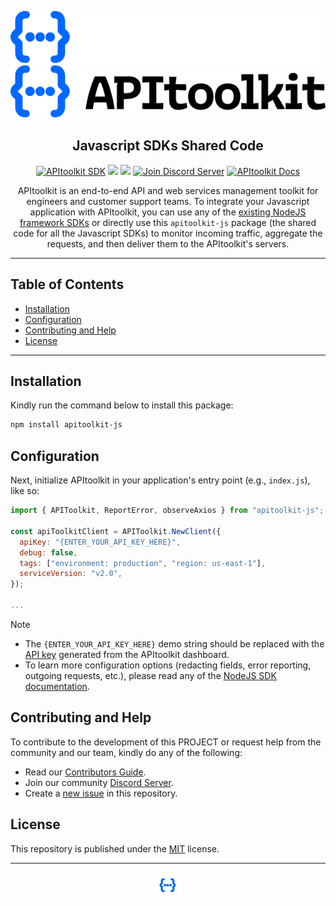 <div align="center">

![APItoolkit's Logo](https://github.com/apitoolkit/.github/blob/main/images/logo-white.svg?raw=true#gh-dark-mode-only)
![APItoolkit's Logo](https://github.com/apitoolkit/.github/blob/main/images/logo-black.svg?raw=true#gh-light-mode-only)

## Javascript SDKs Shared Code

[![APItoolkit SDK](https://img.shields.io/badge/APItoolkit-SDK-0068ff?logo=javascript)](https://github.com/topics/apitoolkit-sdk) [![](https://img.shields.io/npm/v/apitoolkit-js.svg?logo=npm)](https://npmjs.com/package/apitoolkit-js) [![](https://img.shields.io/npm/dw/apitoolkit-js
)](https://npmjs.com/package/apitoolkit-js) [![Join Discord Server](https://img.shields.io/badge/Chat-Discord-7289da)](https://apitoolkit.io/discord?utm_campaign=devrel&utm_medium=github&utm_source=sdks_readme) [![APItoolkit Docs](https://img.shields.io/badge/Read-Docs-0068ff)](https://apitoolkit.io/docs/sdks/nodejs?utm_campaign=devrel&utm_medium=github&utm_source=sdks_readme) 

APItoolkit is an end-to-end API and web services management toolkit for engineers and customer support teams. To integrate your Javascript application with APItoolkit, you can use any of the [existing NodeJS framework SDKs](https://apitoolkit.io/docs/sdks/nodejs?utm_campaign=devrel&utm_medium=github&utm_source=sdks_readme) or directly use this `apitoolkit-js` package (the shared code for all the Javascript SDKs) to monitor incoming traffic, aggregate the requests, and then deliver them to the APItoolkit's servers.

</div>

---

## Table of Contents

- [Installation](#installation)
- [Configuration](#configuration)
- [Contributing and Help](#contributing-and-help)
- [License](#license)

---

## Installation

Kindly run the command below to install this package:

```sh
npm install apitoolkit-js
```

## Configuration

Next, initialize APItoolkit in your application's entry point (e.g., `index.js`), like so:

```js
import { APIToolkit, ReportError, observeAxios } from "apitoolkit-js";

const apiToolkitClient = APIToolkit.NewClient({
  apiKey: "{ENTER_YOUR_API_KEY_HERE}",
  debug: false,
  tags: ["environment: production", "region: us-east-1"],
  serviceVersion: "v2.0",
});

...
```

> [!NOTE]
> 
>  - The `{ENTER_YOUR_API_KEY_HERE}` demo string should be replaced with the [API key](https://apitoolkit.io/docs/dashboard/settings-pages/api-keys?utm_campaign=devrel&utm_medium=github&utm_source=sdks_readme) generated from the APItoolkit dashboard.
> - To learn more configuration options (redacting fields, error reporting, outgoing requests, etc.), please read any of the [NodeJS SDK documentation](https://apitoolkit.io/docs/sdks/nodejs?utm_campaign=devrel&utm_medium=github&utm_source=sdks_readme).

## Contributing and Help

To contribute to the development of this PROJECT or request help from the community and our team, kindly do any of the following:
- Read our [Contributors Guide](https://github.com/apitoolkit/.github/blob/main/CONTRIBUTING.md).
- Join our community [Discord Server](https://apitoolkit.io/discord?utm_campaign=devrel&utm_medium=github&utm_source=sdks_readme).
- Create a [new issue](https://github.com/apitoolkit/apitoolkit-js/issues/new/choose) in this repository.

## License

This repository is published under the [MIT](LICENSE) license.

---

<div align="center">
    
<a href="https://apitoolkit.io?utm_campaign=devrel&utm_medium=github&utm_source=sdks_readme" target="_blank" rel="noopener noreferrer"><img src="https://github.com/apitoolkit/.github/blob/main/images/icon.png?raw=true" width="40" /></a>

</div>

